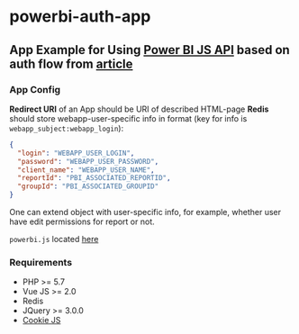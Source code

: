 # powerbi-auth-app
## App Example for Using [Power BI JS API](https://github.com/Microsoft/PowerBI-JavaScript) based on auth flow from [article](http://telegra.ph/Power-BI-JS-API-09-21)

### App Config

**Redirect URI** of an App should be URI of described HTML-page
**Redis** should store webapp-user-specific info in format (key for info is `webapp_subject:webapp_login`):
```json
{
  "login": "WEBAPP_USER_LOGIN",
  "password": "WEBAPP_USER_PASSWORD",
  "client_name": "WEBAPP_USER_NAME",
  "reportId": "PBI_ASSOCIATED_REPORTID",
  "groupId": "PBI_ASSOCIATED_GROUPID"
}
```
One can extend object with user-specific info, for example, whether user have edit permissions for report or not.

`powerbi.js` located [here](https://github.com/Microsoft/PowerBI-JavaScript/tree/master/dist)

### Requirements

 * PHP >= 5.7
 * Vue JS >= 2.0
 * Redis
 * JQuery >= 3.0.0
 * [Cookie JS](https://github.com/js-cookie/js-cookie)
